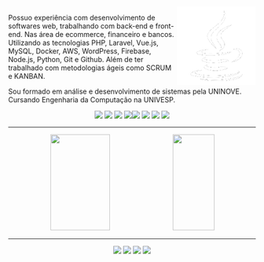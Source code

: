 
<img align=right height="160px" src="https://github.com/brumotadev/brumotadev/blob/main/assets/coffee.png">

<p>
Possuo experiência com desenvolvimento de softwares web, trabalhando com back-end e front-end. Nas área de ecommerce, financeiro e bancos. Utilizando as tecnologias PHP, Laravel, Vue.js, MySQL, Docker, AWS, WordPress, Firebase, Node.js, Python, Git e Github. Além de ter trabalhado com metodologias ágeis como SCRUM e KANBAN.

Sou formado em análise e desenvolvimento de sistemas pela UNINOVE. Cursando Engenharia da Computação na UNIVESP.

</p>


<p align=center>
<a href="https://www.linkedin.com/in/brumotadev/"><img src="https://img.shields.io/badge/Java-ED8B00?style=flat&logo=openjdk&logoColor=white"></a> <a href="https://www.linkedin.com/in/brumotadev/"><img src="https://img.shields.io/badge/Spring-6DB33F?style=flat&logo=spring&logoColor=white"></a> <a href="https://www.linkedin.com/in/brumotadev/"><img src="https://img.shields.io/badge/MySQL-005C84?style=flat&logo=mysql&logoColor=white"></a> <a href="https://www.linkedin.com/in/brumotadev/"><img src="https://img.shields.io/badge/Angular-DD0031?style=flat&logo=angular&logoColor=white"></a><a href="https://www.linkedin.com/in/brumotadev/"><img src="https://img.shields.io/badge/Amazon_AWS-232F3E?style=for-the-badge&logo=amazon-aws&logoColor=white
"></a> <a href="https://www.linkedin.com/in/brumotadev/"><img src="https://img.shields.io/badge/PHP-777BB4.svg?style=flat&logo=PHP&logoColor=white"></a> <a href="https://www.linkedin.com/in/brumotadev/"><img src="https://img.shields.io/badge/Laravel-FF2D20.svg?style=flat&logo=Laravel&logoColor=white"></a> <a href="https://www.linkedin.com/in/brumotadev/"><img src="https://img.shields.io/badge/Vue.js-4FC08D.svg?style=flat&logo=vuedotjs&logoColor=white"></a>
</p>

---

<div align="center">  
  <img width="49%" height="195px" src="https://streak-stats.demolab.com/?user=brumotadev&theme=dark-smoky&background=0d1117&border=0d1117&dates=FFF" /> 
  <img width="41%" height="195px" src="https://github-readme-stats.vercel.app/api/top-langs/?username=brumotadev&layout=compact&hide_border=true&title_color=66fcf1&text_color=fff&bg_color=0d1117" />
</div>

---

<p align=center>
<a href="https://www.linkedin.com/in/brumotadev/"><img src="https://img.shields.io/badge/linkedin-%230077B5.svg?style=flat&logo=linkedin&logoColor=white"></a> <a href="https://www.linkedin.com/in/brumotadev/"><img src="https://img.shields.io/badge/Instagram-E4405F.svg?style=flat&logo=Instagram&logoColor=white"></a> <a href="https://www.linkedin.com/in/brumotadev/"><img src="https://img.shields.io/badge/WhatsApp-25D366.svg?style=flat&logo=WhatsApp&logoColor=white"></a> </a> <a href="https://www.linkedin.com/in/brumotadev/"><img src="https://img.shields.io/badge/Telegram-2CA5E0?style=flat&logo=telegram&logoColor=white"></a>
</p>
